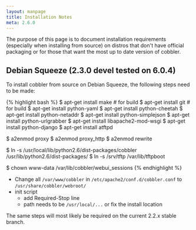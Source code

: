 ```yaml
---
layout: manpage
title: Installation Notes
meta: 2.6.0
---
```



The purpose of this page is to document installation requirements (especially when installing from source) on distros that don't have official packaging or for those that want the most up to date version of cobbler.

## Debian Squeeze (2.3.0 devel tested on 6.0.4)

To install cobbler from source on Debian Squeeze, the following steps need to be made:

{% highlight bash %}
$ apt-get install make # for build
$ apt-get install git # for build
$ apt-get install python-yaml
$ apt-get install python-cheetah
$ apt-get install python-netaddr
$ apt-get install python-simplejson
$ apt-get install python-urlgrabber
$ apt-get install libapache2-mod-wsgi
$ apt-get install python-django
$ apt-get install atftpd

$ a2enmod proxy
$ a2enmod proxy_http
$ a2enmod rewrite

$ ln -s /usr/local/lib/python2.6/dist-packages/cobbler /usr/lib/python2.6/dist-packages/
$ ln -s /srv/tftp /var/lib/tftpboot

$ chown www-data /var/lib/cobbler/webui_sessions
{% endhighlight %}

* Change all `/var/www/cobbler` in `/etc/apache2/conf.d/cobbler.conf` to `/usr/share/cobbler/webroot/`
* init script
  - add Required-Stop line
  - path needs to be `/usr/local/...` or fix the install location
</pre>

The same steps will most likely be required on the current 2.2.x stable branch.
